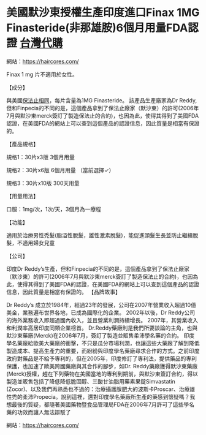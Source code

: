 #  美國默沙東授權生產印度進口Finax 1MG Finasteride(非那雄胺)6個月用量FDA認證  [台灣代購](https://haircores.com/)

網站：https://haircores.com/

Finax 1 mg 片不適用於女性。

【成分】

與美國[保法止相同](https://haircores.com/product/%e7%be%8e%e5%9c%8b%e9%bb%98%e6%b2%99%e6%9d%b1%e6%8e%88%e6%ac%8a%e7%94%9f%e7%94%a2%e5%8d%b0%e5%ba%a6%e9%80%b2%e5%8f%a3finax-1mg-finasteride%e9%9d%9e%e9%82%a3%e9%9b%84%e8%83%ba6%e5%80%8b%e6%9c%88/)，每片含量為1MG Finasteride。
該產品生產廠家為Dr Reddy,但和Finpecia的不同的是，這個產品拿到了保法止廠家（默沙東）的許可(2006年7月與默沙東merck簽訂了製造保法止的合約)，也因為此，使得其得到了美國FDA認證，在美國FDA的網站上可以查到這個產品的認證信息，因此質量是相當有保證的。

【產品規格】

規格1：30片x3版 3個月用量

規格2：30片x6版 6個月用量 （當前選擇✓）

規格3：30片x10版 300天用量

【用量用法】

口服：1mg/次，1次/天，3個月為一療程

【功能】

適用於治療男性禿髮(脂溢性脫髮，雄性激素脫髮)，能促進頭髮生長並防止繼續脫髮，不適用婦女兒童

【公司】

印度Dr Reddy’s生產，但和Finpecia的不同的是，這個產品拿到了保法止廠家（默沙東）的許可(2006年7月與默沙東merck簽訂了製造保法止的合約)，也因為此，使得其得到了美國FDA的認證，在美國FDA的網站上可以查到這個產品的認證信息，因此質量是相當有保證的。
【品牌故事】

Dr Reddy’s 成立於1984年，經過23年的發展，公司在2007年營業收入超過10億美金，業務遍布世界各地，已成為國際化的企業。 2002年以後，Dr Reddy公司的海外業務收入即超過國內收入，並且營業利潤持續增長。 2007年，其營業收入和利潤率高居印度同類企業榜首。
Dr.Reddy藥廠則是我們所要談論的主角，也與默沙東藥廠(Merck)在2006年7月，簽訂了製造並販售柔沛學名藥的合約。
印度學名藥廠給歐美大藥廠的衝擊，不只是瓜分市場利潤，也讓這些大藥廠了解到降低製造成本、提高生產力的重要，而紛紛與印度學名藥廠尋求合作的方式。之前印度政府對藥品是不給予專利的，但在2005年，印度修訂了專利法，提供藥品的專利保護，也加速了歐美跨國藥廠與其合作的腳步，如Dr. Reddy藥廠獲得默沙東藥廠(Merck)授權，趕在下列藥物在美國當地的專利到期前，與默沙東簽訂合約，得以製造並販售包括了降低降低膽固醇、三酸甘油脂用藥素果錠Simvastatin (Zocor)、以及我們再熟悉也不過的：治療攝護腺肥大的波斯卡Proscar、治療雄性禿的柔沛Propecia。說到這裡，還對印度學名藥廠所生產的藥感到懷疑嗎？我想最後的質疑，都隨著美國藥物暨食品管理局FDA在2006年7月許可了這些學名藥的功效而讓人無法辯駁了

網站：https://haircores.com/

